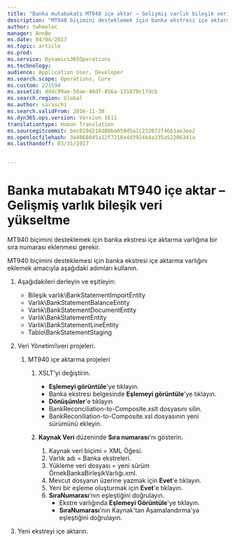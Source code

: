 ```yaml
---
title: "Banka mutabakatı MT940 içe aktar – Gelişmiş varlık bileşik veri yükseltme"
description: "MT940 biçimini desteklemek için banka ekstresi içe aktarma varlığına bir sıra numarası eklenmesi gerekir."
author: twheeloc
manager: AnnBe
ms.date: 04/04/2017
ms.topic: article
ms.prod: 
ms.service: Dynamics365Operations
ms.technology: 
audience: Application User, Developer
ms.search.scope: Operations, Core
ms.custom: 221594
ms.assetid: dddc99ae-56ae-48df-856a-131079c17dcb
ms.search.region: Global
ms.author: saraschi
ms.search.validFrom: 2016-11-30
ms.dyn365.ops.version: Version 1611
translationtype: Human Translation
ms.sourcegitcommit: bec019d218d80ba059d5a1c232072f46b1ae3ee2
ms.openlocfilehash: 3a4868045a12f7210a4d3924b4a335a52206341a
ms.lasthandoff: 03/31/2017


---
```


# <a name="advanced-bank-reconciliation-mt940-import--composite-data-entity-upgrade"></a>Banka mutabakatı MT940 içe aktar – Gelişmiş varlık bileşik veri yükseltme

MT940 biçimini desteklemek için banka ekstresi içe aktarma varlığına bir sıra numarası eklenmesi gerekir. 

MT940 biçimini desteklemesi için banka ekstresi içe aktarma varlığını eklemek amacıyla aşağıdaki adımları kullanın.

1.  Aşağıdakileri derleyin ve eşitleyin:
    -   Bileşik varlık\\BankStatementImportEntity
    -   Varlık\\BankStatementBalanceEntity
    -   Varlık\\BankStatementDocumentEntity
    -   Varlık\\BankStatementEntity
    -   Varlık\\BankStatementLineEntity
    -   Tablo\\BankStatementStaging

2.  Veri Yönetimi\\veri projeleri.
    1.  MT940 içe aktarma projeleri
        1.  XSLT'yi değiştirin.
            -   **Eşlemeyi görüntüle**'ye tıklayın.
            -   Banka ekstresi belgesinde **Eşlemeyi görüntüle**'ye tıklayın.
            -   **Dönüşümler**'e tıklayın
            -   BankReconciliation-to-Composite.xslt dosyasını silin.
            -   BankReconiliation-to-Composite.xsl dosyasının yeni sürümünü ekleyin.

        2.  **Kaynak Veri** düzeninde **Sıra numarası**'nı gösterin.
            1.  Kaynak veri biçimi = XML Öğesi.
            2.  Varlık adı = Banka ekstreleri.
            3.  Yükleme veri dosyası = yeni sürüm ÖrnekBankaBirleşikVarlığı.xml.
            4.  Mevcut dosyanın üzerine yazmak için **Evet**'e tıklayın.
            5.  Yeni bir eşleme oluşturmak için **Evet**'e tıklayın.
            6.  **SıraNumarası**'nın eşleştiğini doğrulayın.
                -   Ekstre varlığında **Eşlemeyi Görüntüle**'ye tıklayın.
                -   **SıraNumarası**'nın Kaynak'tan Aşamalandırma'ya eşleştiğini doğrulayın.

3.  Yeni ekstreyi içe aktarın.



